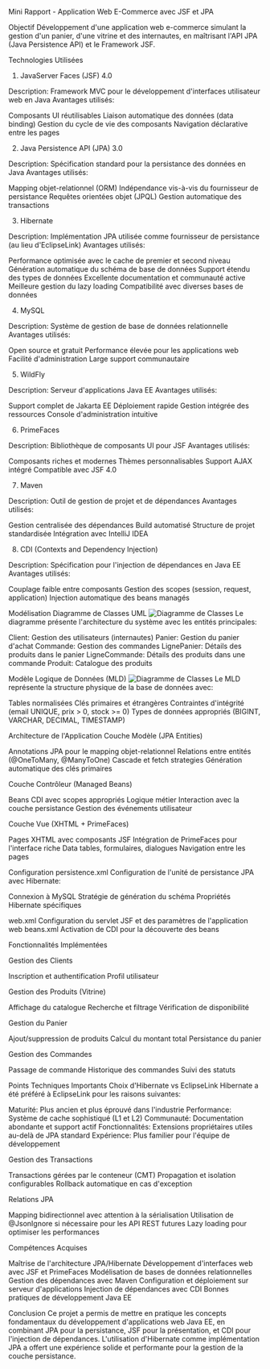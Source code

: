 Mini Rapport - Application Web E-Commerce avec JSF et JPA



Objectif
Développement d'une application web e-commerce simulant la gestion d'un panier, d'une vitrine et des internautes, en maîtrisant l'API JPA (Java Persistence API) et le Framework JSF.

Technologies Utilisées
1. JavaServer Faces (JSF) 4.0

Description: Framework MVC pour le développement d'interfaces utilisateur web en Java
Avantages utilisés:

Composants UI réutilisables
Liaison automatique des données (data binding)
Gestion du cycle de vie des composants
Navigation déclarative entre les pages



2. Java Persistence API (JPA) 3.0

Description: Spécification standard pour la persistance des données en Java
Avantages utilisés:

Mapping objet-relationnel (ORM)
Indépendance vis-à-vis du fournisseur de persistance
Requêtes orientées objet (JPQL)
Gestion automatique des transactions



3. Hibernate

Description: Implémentation JPA utilisée comme fournisseur de persistance (au lieu d'EclipseLink)
Avantages utilisés:

Performance optimisée avec le cache de premier et second niveau
Génération automatique du schéma de base de données
Support étendu des types de données
Excellente documentation et communauté active
Meilleure gestion du lazy loading
Compatibilité avec diverses bases de données



4. MySQL

Description: Système de gestion de base de données relationnelle
Avantages utilisés:

Open source et gratuit
Performance élevée pour les applications web
Facilité d'administration
Large support communautaire



5. WildFly

Description: Serveur d'applications Java EE
Avantages utilisés:

Support complet de Jakarta EE
Déploiement rapide
Gestion intégrée des ressources
Console d'administration intuitive



6. PrimeFaces

Description: Bibliothèque de composants UI pour JSF
Avantages utilisés:

Composants riches et modernes
Thèmes personnalisables
Support AJAX intégré
Compatible avec JSF 4.0



7. Maven

Description: Outil de gestion de projet et de dépendances
Avantages utilisés:

Gestion centralisée des dépendances
Build automatisé
Structure de projet standardisée
Intégration avec IntelliJ IDEA



8. CDI (Contexts and Dependency Injection)

Description: Spécification pour l'injection de dépendances en Java EE
Avantages utilisés:

Couplage faible entre composants
Gestion des scopes (session, request, application)
Injection automatique des beans managés




Modélisation
Diagramme de Classes UML
![Diagramme de Classes](docs/images/dclasse.png)
Le diagramme présente l'architecture du système avec les entités principales:

Client: Gestion des utilisateurs (internautes)
Panier: Gestion du panier d'achat
Commande: Gestion des commandes
LignePanier: Détails des produits dans le panier
LigneCommande: Détails des produits dans une commande
Produit: Catalogue des produits

Modèle Logique de Données (MLD)
![Diagramme de Classes](docs/images/mld.png)
Le MLD représente la structure physique de la base de données avec:

Tables normalisées
Clés primaires et étrangères
Contraintes d'intégrité (email UNIQUE, prix > 0, stock >= 0)
Types de données appropriés (BIGINT, VARCHAR, DECIMAL, TIMESTAMP)


Architecture de l'Application
Couche Modèle (JPA Entities)

Annotations JPA pour le mapping objet-relationnel
Relations entre entités (@OneToMany, @ManyToOne)
Cascade et fetch strategies
Génération automatique des clés primaires

Couche Contrôleur (Managed Beans)

Beans CDI avec scopes appropriés
Logique métier
Interaction avec la couche persistance
Gestion des événements utilisateur

Couche Vue (XHTML + PrimeFaces)

Pages XHTML avec composants JSF
Intégration de PrimeFaces pour l'interface riche
Data tables, formulaires, dialogues
Navigation entre les pages


Configuration
persistence.xml
Configuration de l'unité de persistance JPA avec Hibernate:

Connexion à MySQL
Stratégie de génération du schéma
Propriétés Hibernate spécifiques

web.xml
Configuration du servlet JSF et des paramètres de l'application web
beans.xml
Activation de CDI pour la découverte des beans

Fonctionnalités Implémentées

Gestion des Clients

Inscription et authentification
Profil utilisateur


Gestion des Produits (Vitrine)

Affichage du catalogue
Recherche et filtrage
Vérification de disponibilité


Gestion du Panier

Ajout/suppression de produits
Calcul du montant total
Persistance du panier


Gestion des Commandes

Passage de commande
Historique des commandes
Suivi des statuts




Points Techniques Importants
Choix d'Hibernate vs EclipseLink
Hibernate a été préféré à EclipseLink pour les raisons suivantes:

Maturité: Plus ancien et plus éprouvé dans l'industrie
Performance: Système de cache sophistiqué (L1 et L2)
Communauté: Documentation abondante et support actif
Fonctionnalités: Extensions propriétaires utiles au-delà de JPA standard
Expérience: Plus familier pour l'équipe de développement

Gestion des Transactions

Transactions gérées par le conteneur (CMT)
Propagation et isolation configurables
Rollback automatique en cas d'exception

Relations JPA

Mapping bidirectionnel avec attention à la sérialisation
Utilisation de @JsonIgnore si nécessaire pour les API REST futures
Lazy loading pour optimiser les performances


Compétences Acquises

Maîtrise de l'architecture JPA/Hibernate
Développement d'interfaces web avec JSF et PrimeFaces
Modélisation de bases de données relationnelles
Gestion des dépendances avec Maven
Configuration et déploiement sur serveur d'applications
Injection de dépendances avec CDI
Bonnes pratiques de développement Java EE


Conclusion
Ce projet a permis de mettre en pratique les concepts fondamentaux du développement d'applications web Java EE, en combinant JPA pour la persistance, JSF pour la présentation, et CDI pour l'injection de dépendances. L'utilisation d'Hibernate comme implémentation JPA a offert une expérience solide et performante pour la gestion de la couche persistance.
